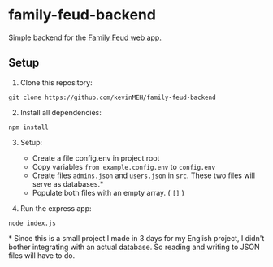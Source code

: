 # family-feud-backend

Simple backend for the [Family Feud web app.](https://github.com/kevinMEH/family-feud)

## Setup

1. Clone this repository:
```
git clone https://github.com/kevinMEH/family-feud-backend
```
2. Install all dependencies:
```
npm install
```
3. Setup:
   - Create a file config.env in project root
   - Copy variables `from example.config.env` to `config.env`
   - Create files `admins.json` and `users.json` in `src`. These two files will serve as databases.*
   - Populate both files with an empty array. ( `[]` )

4. Run the express app:
```
node index.js
```

\* Since this is a small project I made in 3 days for my English project, I didn't bother integrating with an actual database. So reading and writing to JSON files will have to do.